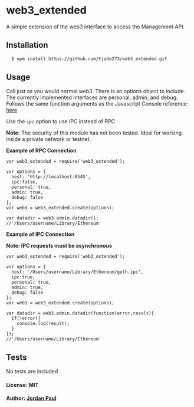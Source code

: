 # web3_extended


A simple extension of the web3 interface to access the Management API. 

## Installation

``` bash
  $ npm install https://github.com/tjade273/web3_extended.git
```

## Usage
Call just as you would normal web3. There is an options object to include. The currently implemented interfaces are personal, admin, and debug. Follows the same function arguments as the Javascript Console reference: [here][0]

Use the `ipc` option to use IPC instead of RPC

**Note:** The security of this module has not been tested. Ideal for working inside a private network or testnet. 

**Example of RPC Connection**
```
var web3_extended = require('web3_extended');

var options = {
  host: 'http://localhost:8545',
  ipc:false,
  personal: true, 
  admin: true,
  debug: false
};
var web3 = web3_extended.create(options);

var datadir = web3.admin.datadir();
//'/Users/username/Library/Ethereum'
```

**Example of IPC Connection**

**Note: IPC requests must be asynchronous**

```
var web3_extended = require('web3_extended');

var options = {
  host: '/Users/username/Library/Ethereum/geth.ipc',
  ipc:true,
  personal: true, 
  admin: true,
  debug: false
};
var web3 = web3_extended.create(options);

var datadir = web3.admin.datadir(function(error,result){
  if(!error){
    console.log(result);
  }
});
//'/Users/username/Library/Ethereum'
```

## Tests

No tests are included

#### License: MIT
#### Author: [Jordan Paul](https://github.com/The18thWarrior)

[0]: https://github.com/ethereum/go-ethereum/wiki/JavaScript-Console#admin
